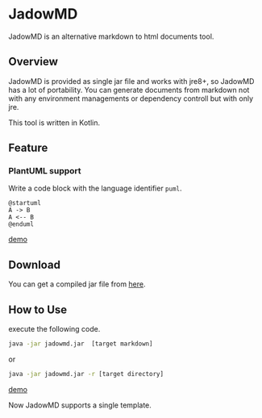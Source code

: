 JadowMD
===

JadowMD is an alternative markdown to html documents tool.

Overview
---

JadowMD is provided as single jar file and works with jre8+,
so JadowMD has a lot of portability.
You can generate documents from markdown not with any environment managements or dependency controll but with only jre.

This tool is written in Kotlin.

Feature
---

### PlantUML support

Write a code block with the language identifier `puml`.

```puml
@startuml
A -> B
A <-- B
@enduml
```
[demo](https://osjupiter.github.io/JadowMD/demos/jadodoc.html)


Download
---

You can get a compiled jar file from [here]().

How to Use
---

execute the following code.

```cmd
java -jar jadowmd.jar  [target markdown]
```

or

```cmd
java -jar jadowmd.jar -r [target directory]
```

[demo](https://osjupiter.github.io/JadowMD/demos/jadodoc.html) 


Now JadowMD supports a single template.


